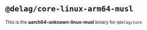 # `@delag/core-linux-arm64-musl`

This is the **aarch64-unknown-linux-musl** binary for `@delag/core`
